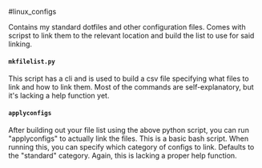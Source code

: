 #linux_configs

Contains my standard dotfiles and other configuration files. Comes with scripst to link them to the relevant location and build the list to use for said linking.

#### `mkfilelist.py`

This script has a cli and is used to build a csv file specifying what files to link and how to link them. Most of the commands are self-explanatory, but it's lacking a help function yet.

#### `applyconfigs`

After building out your file list using the above python script, you can run "applyconfigs" to actually link the files. This is a basic bash script. When running this, you can specify which category of configs to link. Defaults to the "standard" category. Again, this is lacking a proper help function.
